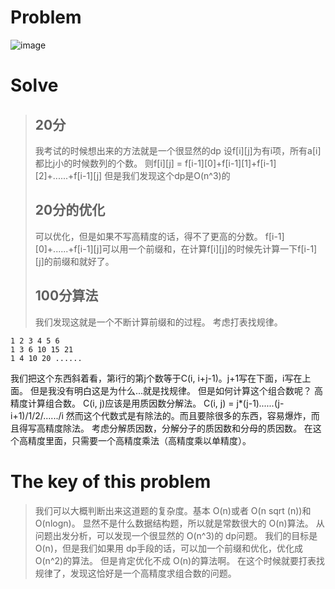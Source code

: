 # Problem
![image](https://github.com/hellonk/hellonk.github.io/blob/master/problem_1143_6017969dce408ef57d4323fb2064c6c3.jpg)
# Solve
> ## 20分
> 我考试的时候想出来的方法就是一个很显然的dp
设f[i][j]为有i项，所有a[i]都比j小的时候数列的个数。
则f[i][j] = f[i-1][0]+f[i-1][1]+f[i-1][2]+......+f[i-1][j]
但是我们发现这个dp是O(n^3)的
> ## 20分的优化
> 可以优化，但是如果不写高精度的话，得不了更高的分数。
f[i-1][0]+......+f[i-1][j]可以用一个前缀和，在计算f[i][j]的时候先计算一下f[i-1][j]的前缀和就好了。
> ## 100分算法
> 我们发现这就是一个不断计算前缀和的过程。
考虑打表找规律。
```
1 2 3 4 5 6
1 3 6 10 15 21
1 4 10 20 ......
```
我们把这个东西斜着看，第i行的第j个数等于C(i, i+j-1)。j+1写在下面，i写在上面。
但是我没有明白这是为什么...就是找规律。
但是如何计算这个组合数呢？
高精度计算组合数。
C(i, j)应该是用质因数分解法。
C(i, j) = j*(j-1)*......*(j-i+1)/1/2/....../i 然而这个代数式是有除法的。而且要除很多的东西，容易爆炸，而且得写高精度除法。
考虑分解质因数，分解分子的质因数和分母的质因数。
在这个高精度里面，只需要一个高精度乘法（高精度乘以单精度）。
# The key of this problem
> 我们可以大概判断出来这道题的复杂度。基本 O(n)或者 O(n sqrt (n))和 O(nlogn)。
显然不是什么数据结构题，所以就是常数很大的 O(n)算法。
从问题出发分析，可以发现一个很显然的 O(n^3)的 dp问题。
我们的目标是 O(n)，但是我们如果用 dp手段的话，可以加一个前缀和优化，优化成 O(n^2)的算法。
但是肯定优化不成 O(n)的算法啊。
在这个时候就要打表找规律了，发现这恰好是一个高精度求组合数的问题。
